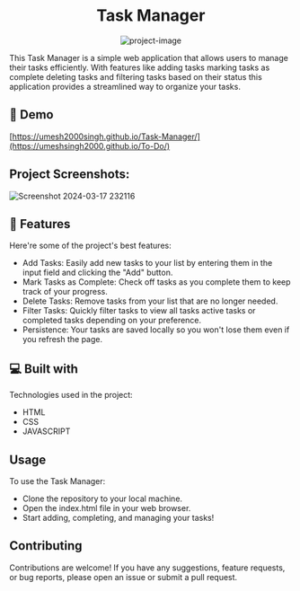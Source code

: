 <h1 align="center" id="title">Task Manager</h1>

<p align="center"><img src="https://socialify.git.ci/umesh2000singh/Task-Manager/image?language=1&amp;name=1&amp;owner=1&amp;pattern=Circuit%20Board&amp;theme=Auto" alt="project-image"></p>

<p id="description">This Task Manager is a simple web application that allows users to manage their tasks efficiently. With features like adding tasks marking tasks as complete deleting tasks and filtering tasks based on their status this application provides a streamlined way to organize your tasks.</p>

<h2>🚀 Demo</h2>

[https://umesh2000singh.github.io/Task-Manager/](https://umeshsingh2000.github.io/To-Do/)

<h2>Project Screenshots:</h2>

![Screenshot 2024-03-17 232116](https://github.com/umesh2000singh/Task-Manager/assets/119116739/be6bb688-f193-40ba-9cc4-e48388f3c68a)

  
  
<h2>🧐 Features</h2>

Here're some of the project's best features:

*   Add Tasks: Easily add new tasks to your list by entering them in the input field and clicking the "Add" button.
*   Mark Tasks as Complete: Check off tasks as you complete them to keep track of your progress.
*   Delete Tasks: Remove tasks from your list that are no longer needed.
*   Filter Tasks: Quickly filter tasks to view all tasks active tasks or completed tasks depending on your preference.
*   Persistence: Your tasks are saved locally so you won't lose them even if you refresh the page.

  
  
<h2>💻 Built with</h2>

Technologies used in the project:

*   HTML
*   CSS
*   JAVASCRIPT

<h2>Usage</h2>
To use the Task Manager:

* Clone the repository to your local machine.
* Open the index.html file in your web browser.
* Start adding, completing, and managing your tasks!

<h2>Contributing</h2>
Contributions are welcome! If you have any suggestions, feature requests, or bug reports, please open an issue or submit a pull request.
